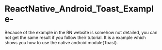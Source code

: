 # ReactNative_Android_Toast_Example-
Because of the example in the RN website is somehow not detailed, you can not get the same result if you follow their tutorial. 
It is a example which shows you how to use the native android module(Toast).

